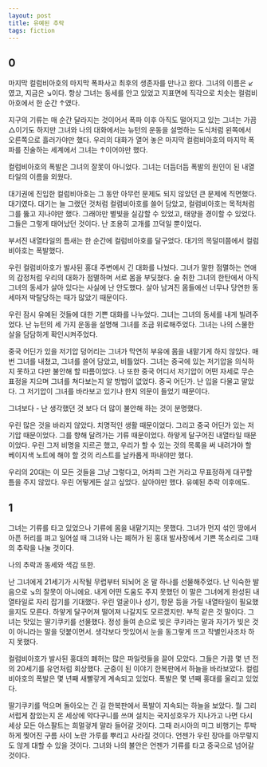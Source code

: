 ```yaml
---
layout: post
title: 유예된 추락
tags: fiction
---
```


## 0
마지막 컬럼비아호의 마지막 폭파사고 최후의 생존자를 만나고 왔다. 그녀의 이름은 ↙였고, 지금은 ↘이다. 항상 그녀는 동세를 안고 있었고 지표면에 직각으로 치솟는 컬럼비아호에서 한 순간 ↑였다.

지구의 기류는 매 순간 달라지는 것이어서 폭파 이후 아직도 떨어지고 있는 그녀는 가끔 △이기도 하지만 그녀와 나의 대화에서는 뉴턴의 운동을 설명하는 도식처럼 왼쪽에서 오른쪽으로 흘러가야만 했다. 우리의 대화가 열어 놓은 마지막 컬럼비아호의 마지막 폭파를 진술하는 세계에서 그녀는 ↑이어야만 했다.

컬럼비아호의 폭발은 그녀의 잘못이 아니었다. 그녀는 더듬더듬 폭발의 원인이 된 내열타일의 이름을 외웠다.

대기권에 진입한 컬럼비아호는 그 동안 아무런 문제도 되지 않았던 큰 문제에 직면했다. 대기였다. 대기는 늘 그랬던 것처럼 컬럼비아호를 쓸어 담았고, 컬럼비아호는 목적처럼 그를 뚫고 지나야만 했다. 그래야만 별빛을 실감할 수 있었고, 태양을 경이할 수 있었다. 그들은 그렇게 태어났던 것이다. 난 조용히 고개를 끄덕일 뿐이었다.

부서진 내열타일의 틈새는 한 순간에 컬럼비아호를 달구었다. 대기의 목덜미쯤에서 컬럼비아호는 폭발했다.


우린 컬럼비아호가 발사된 홍대 주변에서 긴 대화를 나눴다. 그녀가 말한 점멸하는 연애의 감정처럼 우리의 대화가 점멸하며 서로 몸을 부딪쳤다. 술 취한 그녀의 한탄에서 아직 그녀의 동세가 살아 있다는 사실에 난 안도했다. 살아 남겨진 몸들에선 너무나 당연한 동세마저 박탈당하는 때가 많았기 때문이다.

우린 잠시 유예된 것들에 대한 기쁜 대화를 나누었다. 그녀는 그녀의 동세를 내게 빌려주었다. 난 뉴턴의 세 가지 운동을 설명해 그녀를 조금 위로해주었다. 그녀는 나의 스물한 살을 담담하게 확인시켜주었다.

중국 어딘가 있을 저기압 덩어리는 그녀가 막연히 부유에 몸을 내맡기게 하지 않았다. 매번 그녀를 내쳤고, 그녀를 쓸어 담았고, 비틀었다. 그녀는 중국에 있는 저기압을 의식하지 못하고 다만 불안해 할 따름이었다. 나 또한 중국 어디서 저기압이 어떤 자세로 무슨 표정을 지으며 그녀를 쳐다보는지 알 방법이 없었다. 중국 어딘가. 난 입을 다물고 말았다. 그 저기압이 그녀를 바라보고 있기나 한지 의문이 들었기 때문이다.

그녀보다 - 난 생각했던 것 보다 더 많이 불안해 하는 것이 분명했다.

우린 많은 것을 바라지 않았다. 치명적인 생활 때문이었다. 그리고 중국 어딘가 있는 저기압 때문이었다. 그를 향해 달려가는 기류 때문이었다. 하얗게 달구어진 내열타일 때문이었다. 우린 그저 비명을 지르곤 했고, 우리가 할 수 있는 것의 목록을 써 내려가야 할 베이지색 노트에 해야 할 것의 리스트를 날카롭게 파내야만 했다.

우리의 20대는 이 모든 것들을 그냥 그렇다고, 어차피 그런 거라고 무표정하게 대꾸할 틈을 주지 않았다. 우린 어떻게든 살고 싶었다. 살아야만 했다. 유예된 추락 이후에도.

## 1

그녀는 기류를 타고 있었으나 기류에 몸을 내맡기지는 못했다. 그녀가 먼지 섞인 땅에서 아픈 허리를 펴고 일어설 때 그녀와 나는 폐허가 된 홍대 발사장에서 기쁜 목소리로 그때의 추락을 나눌 것이다.

나의 추락과 동세와 색감 또한.

난 그녀에게 21세기가 시작될 무렵부터 되뇌어 온 말 하나를 선물해주었다. 난 익숙한 발음으로 ↘의 잘못이 아니에요. 내게 어떤 도움도 주지 못했던 이 말은 그녀에게 완성된 내열타일로 자리 잡기를 기대했다. 우린 얼굴이나 성기, 항문 등을 가릴 내열타일이 필요했을지도 모른다. 하얗게 달구어져 떨어져 나갈지도 모르겠지만. 부적 같은 것 말이다. 그녀는 맛있는 딸기쿠키를 선물했다. 정성 들여 손으로 빚은 쿠키라는 말과 자기가 빚은 것이 아니라는 말을 덧붙이면서. 생각보다 맛있어서 눈을 동그랗게 뜨고 작별인사조차 하지 못했다.

컬럼비아호가 발사된 홍대의 폐허는 많은 파일럿들을 끌어 모았다. 그들은 가끔 몇 년 전의 20세기를 유언처럼 회상했다. 군중이 된 이야기 한복판에서 하늘을 바라보았다. 컬럼비아호의 폭발은 몇 년째 새빨갛게 계속되고 있었다. 폭발은 몇 년째 홍대를 울리고 있었다.

딸기쿠키를 먹으며 돌아오는 긴 길 한복판에서 폭발이 지속되는 하늘을 보았다. 뭘 그리 서럽게 참았는지 온 세상에 악다구니를 쓰며 설치는 국지성호우가 지나가고 나면 다시 세상 모든 아스팔트는 희멀겋게 말라 들어갈 것이다. 그때 러시아의 미그 비행기는 투박하게 찢어진 구름 사이 노란 가루를 뿌리고 사라질 것이다. 언젠가 우린 장마를 아무렇지도 않게 대할 수 있을 것이다. 그녀와 나의 불안은 언젠가 기류를 타고 중국으로 넘어갈 것이다.
